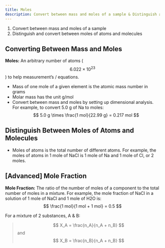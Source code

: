 ```yaml
---
title: Moles
description: Convert between mass and moles of a sample & Distinguish and convert between moles of atoms and molecules
---
```

1. Convert between mass and moles of a sample
2. Distinguish and convert between moles of atoms and molecules

## Converting Between Mass and Moles
**Moles:** An arbitrary number of atoms ($$6.022 \times 10^{23}$$) to help measurement’s / equations.

- Mass of one mole of a given element is the atomic mass number in grams
- Molar mass has the unit g/mol
- Convert between mass and moles by setting up dimensional analysis. For example, to convert 5.0 g of Na to moles: $$ 5.0 g \times \frac{1 mol}{22.99 g} = 0.217 mol $$

## Distinguish Between Moles of Atoms and Molecules
- Moles of atoms is the total number of different atoms. For example, the moles of atoms in 1 mole of NaCl is 1 mole of Na and 1 mole of Cl, or 2 moles.

## [Advanced] Mole Fraction

**Mole Fraction:** The ratio of the number of moles of a component to the total number of moles in a mixture. For example, the mole fraction of NaCl in a solution of 1 mole of NaCl and 1 mole of H2O is: $$ \frac{1 mol}{1 mol + 1 mol} = 0.5 $$

For a mixture of 2 substances, A & B:

> $$ X_A = \frac{n_A}{n_A + n_B} $$ and $$ X_B = \frac{n_B}{n_A + n_B} $$
